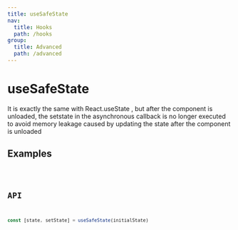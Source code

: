```yaml
---
title: useSafeState
nav:
  title: Hooks
  path: /hooks
group:
  title: Advanced
  path: /advanced
---
```


# useSafeState
It is exactly the same with React.useState , but after the component is unloaded, the setstate in the asynchronous callback is no longer executed to avoid memory leakage caused by updating the state after the component is unloaded



## Examples


<code src="./demo/demo1.tsx" />

## API

```typescript
const [state, setState] = useSafeState(initialState)
```


